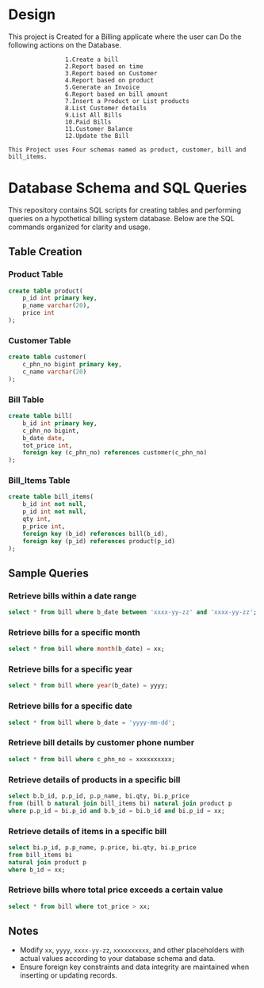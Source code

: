 # Design
This project is Created for a Billing applicate where the user can Do the following actions on the Database.

                    1.Create a bill
                    2.Report based on time
                    3.Report based on Customer
                    4.Report based on product
                    5.Generate an Invoice
                    6.Report based on bill amount
                    7.Insert a Product or List products
                    8.List Customer details
                    9.List All Bills
                    10.Paid Bills
                    11.Customer Balance
                    12.Update the Bill

    This Project uses Four schemas named as product, customer, bill and bill_items.

# Database Schema and SQL Queries

This repository contains SQL scripts for creating tables and performing queries on a hypothetical billing system database. Below are the SQL commands organized for clarity and usage.

## Table Creation

### Product Table
```sql
create table product(
    p_id int primary key,
    p_name varchar(20),
    price int
);
```

### Customer Table
```sql
create table customer(
    c_phn_no bigint primary key,
    c_name varchar(20)
);
```

### Bill Table
```sql
create table bill(
    b_id int primary key,
    c_phn_no bigint,
    b_date date,
    tot_price int,
    foreign key (c_phn_no) references customer(c_phn_no)
);
```

### Bill_Items Table
```sql
create table bill_items(
    b_id int not null,
    p_id int not null,
    qty int,
    p_price int,
    foreign key (b_id) references bill(b_id),
    foreign key (p_id) references product(p_id)
);
```

## Sample Queries

### Retrieve bills within a date range
```sql
select * from bill where b_date between 'xxxx-yy-zz' and 'xxxx-yy-zz';
```

### Retrieve bills for a specific month
```sql
select * from bill where month(b_date) = xx;
```

### Retrieve bills for a specific year
```sql
select * from bill where year(b_date) = yyyy;
```

### Retrieve bills for a specific date
```sql
select * from bill where b_date = 'yyyy-mm-dd';
```

### Retrieve bill details by customer phone number
```sql
select * from bill where c_phn_no = xxxxxxxxxx;
```

### Retrieve details of products in a specific bill
```sql
select b.b_id, p.p_id, p.p_name, bi.qty, bi.p_price 
from (bill b natural join bill_items bi) natural join product p 
where p.p_id = bi.p_id and b.b_id = bi.b_id and bi.p_id = xx;
```

### Retrieve details of items in a specific bill
```sql
select bi.p_id, p.p_name, p.price, bi.qty, bi.p_price 
from bill_items bi 
natural join product p 
where b_id = xx;
```

### Retrieve bills where total price exceeds a certain value
```sql
select * from bill where tot_price > xx;
```

## Notes
- Modify `xx`, `yyyy`, `xxxx-yy-zz`, `xxxxxxxxxx`, and other placeholders with actual values according to your database schema and data.
- Ensure foreign key constraints and data integrity are maintained when inserting or updating records.

